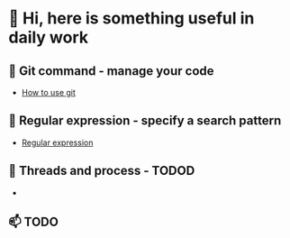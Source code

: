 # 👋 Hi, here is something useful in daily work
## 👀 Git command - manage your code
- [How to use git](./How%20to%20use%20git)
## 🌱 Regular expression - specify a search pattern
- [Regular expression](./Regular%20expression)
## 💞️ Threads and process - TODOD
- 
## 📫 TODO
